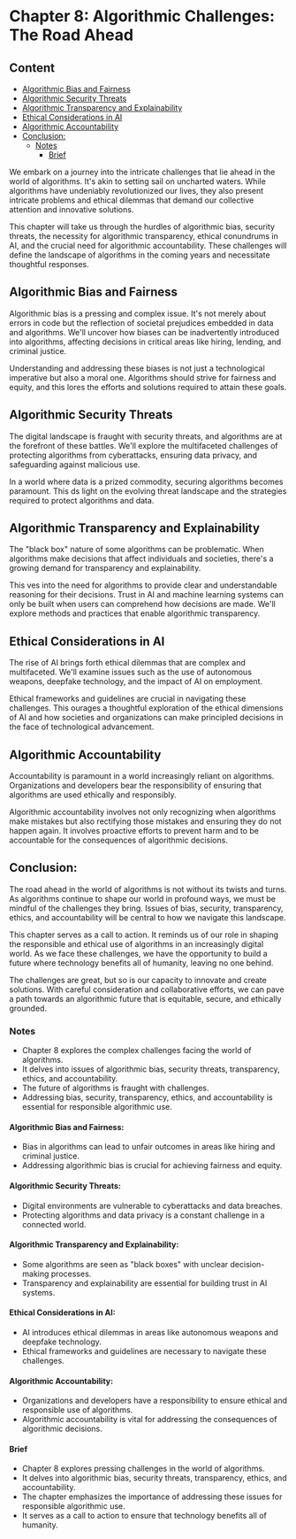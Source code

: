 # Chapter 8: Algorithmic Challenges: The Road Ahead

## Content 
* [Algorithmic Bias and Fairness](#algorithmic-bias-and-fairness)
* [Algorithmic Security Threats](#algorithmic-security-threats)
* [Algorithmic Transparency and Explainability](#algorithmic-transparency-and-explainability)
* [Ethical Considerations in AI](#ethical-considerations-in-ai)
* [Algorithmic Accountability](#algorithmic-accountability)
* [Conclusion:](#conclusion)
    + [Notes](#notes)
        - [Brief](#brief)


We embark on a journey into the intricate challenges that lie ahead in the world of algorithms. It's akin to setting sail on uncharted waters. While algorithms have undeniably revolutionized our lives, they also present intricate problems and ethical dilemmas that demand our collective attention and innovative solutions.

This chapter will take us through the hurdles of algorithmic bias, security threats, the necessity for algorithmic transparency, ethical conundrums in AI, and the crucial need for algorithmic accountability. These challenges will define the landscape of algorithms in the coming years and necessitate thoughtful responses.

## Algorithmic Bias and Fairness
Algorithmic bias is a pressing and complex issue. It's not merely about errors in code but the reflection of societal prejudices embedded in data and algorithms. We'll uncover how biases can be inadvertently introduced into algorithms, affecting decisions in critical areas like hiring, lending, and criminal justice.

Understanding and addressing these biases is not just a technological imperative but also a moral one. Algorithms should strive for fairness and equity, and this lores the efforts and solutions required to attain these goals.

## Algorithmic Security Threats
The digital landscape is fraught with security threats, and algorithms are at the forefront of these battles. We'll explore the multifaceted challenges of protecting algorithms from cyberattacks, ensuring data privacy, and safeguarding against malicious use.

In a world where data is a prized commodity, securing algorithms becomes paramount. This ds light on the evolving threat landscape and the strategies required to protect algorithms and data.

## Algorithmic Transparency and Explainability
The "black box" nature of some algorithms can be problematic. When algorithms make decisions that affect individuals and societies, there's a growing demand for transparency and explainability.

This ves into the need for algorithms to provide clear and understandable reasoning for their decisions. Trust in AI and machine learning systems can only be built when users can comprehend how decisions are made. We'll explore methods and practices that enable algorithmic transparency.

## Ethical Considerations in AI
The rise of AI brings forth ethical dilemmas that are complex and multifaceted. We'll examine issues such as the use of autonomous weapons, deepfake technology, and the impact of AI on employment.

Ethical frameworks and guidelines are crucial in navigating these challenges. This ourages a thoughtful exploration of the ethical dimensions of AI and how societies and organizations can make principled decisions in the face of technological advancement.

## Algorithmic Accountability
Accountability is paramount in a world increasingly reliant on algorithms. Organizations and developers bear the responsibility of ensuring that algorithms are used ethically and responsibly.

Algorithmic accountability involves not only recognizing when algorithms make mistakes but also rectifying those mistakes and ensuring they do not happen again. It involves proactive efforts to prevent harm and to be accountable for the consequences of algorithmic decisions.

## Conclusion:
The road ahead in the world of algorithms is not without its twists and turns. As algorithms continue to shape our world in profound ways, we must be mindful of the challenges they bring. Issues of bias, security, transparency, ethics, and accountability will be central to how we navigate this landscape.

This chapter serves as a call to action. It reminds us of our role in shaping the responsible and ethical use of algorithms in an increasingly digital world. As we face these challenges, we have the opportunity to build a future where technology benefits all of humanity, leaving no one behind.

The challenges are great, but so is our capacity to innovate and create solutions. With careful consideration and collaborative efforts, we can pave a path towards an algorithmic future that is equitable, secure, and ethically grounded.


### Notes
- Chapter 8 explores the complex challenges facing the world of algorithms.
- It delves into issues of algorithmic bias, security threats, transparency, ethics, and accountability.
- The future of algorithms is fraught with challenges.
- Addressing bias, security, transparency, ethics, and accountability is essential for responsible algorithmic use.
#### Algorithmic Bias and Fairness:
- Bias in algorithms can lead to unfair outcomes in areas like hiring and criminal justice.
- Addressing algorithmic bias is crucial for achieving fairness and equity.
#### Algorithmic Security Threats:
- Digital environments are vulnerable to cyberattacks and data breaches.
- Protecting algorithms and data privacy is a constant challenge in a connected world.
#### Algorithmic Transparency and Explainability:
- Some algorithms are seen as "black boxes" with unclear decision-making processes.
- Transparency and explainability are essential for building trust in AI systems.
#### Ethical Considerations in AI:
- AI introduces ethical dilemmas in areas like autonomous weapons and deepfake technology.
- Ethical frameworks and guidelines are necessary to navigate these challenges.
#### Algorithmic Accountability:
- Organizations and developers have a responsibility to ensure ethical and responsible use of algorithms.
- Algorithmic accountability is vital for addressing the consequences of algorithmic decisions.

#### Brief
- Chapter 8 explores pressing challenges in the world of algorithms.
- It delves into algorithmic bias, security threats, transparency, ethics, and accountability.
- The chapter emphasizes the importance of addressing these issues for responsible algorithmic use.
- It serves as a call to action to ensure that technology benefits all of humanity.